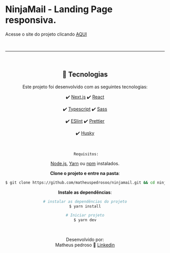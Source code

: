 # NinjaMail - Landing Page responsiva.

Acesse o site do projeto clicando [AQUI](https://ninjamail-gilt.vercel.app/)

<br>

---

<div  display='flex' align='center'>
</br>

## 🚀 Tecnologias

Este projeto foi desenvolvido com as seguintes tecnologias:

<div >

✔️ [Next.js](https://nextjs.org/)
✔️ [React](https://pt-br.reactjs.org/)

✔️ [Typescript](https://www.typescriptlang.org/)
✔️ [Sass](https://sass-lang.com/)

✔️ [ESlint](https://eslint.org/)
✔️ [Prettier](https://prettier.io/)

✔️ [Husky](https://www.npmjs.com/package/husky)

</div>

</br>

<div align='center'>

     Requisitos:

[Node.js](https://nodejs.org/en/),
[Yarn](https://classic.yarnpkg.com/) ou [npm](https://www.npmjs.com/) instalados.

**Clone o projeto e entre na pasta**:

```bash
$ git clone https://github.com/matheuspedrosoo/ninjamail.git && cd ninjamail
```

**Instale as dependências**:

```bash
# instalar as dependências do projeto
$ yarn install

# Iniciar projeto
$ yarn dev
```

  </br>

Desenvolvido por:
</br>
Matheus pedroso 👋 [Linkedin](https://www.linkedin.com/in/matheuspedrosoo/)
<br>

</div>
